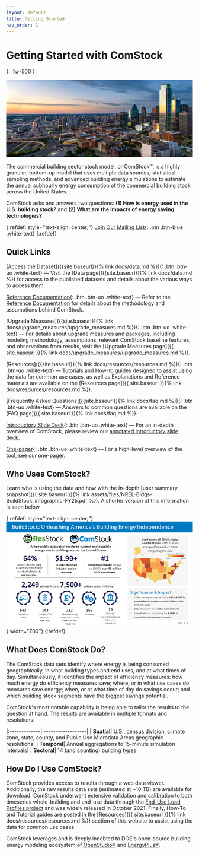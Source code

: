 ```yaml
---
layout: default
title: Getting Started
nav_order: 1
---
```


# Getting Started with ComStock
{: .fw-500 }

![](/assets/images/city-skyline-istock-1155981768.jpg)

The commercial building sector stock model, or ComStock™, is a highly granular, bottom-up model that uses multiple data sources, statistical sampling methods, and advanced building energy simulations to estimate the annual subhourly energy consumption of the commercial building stock across the United States.

ComStock asks and answers two questions: **(1) How is energy used in the U.S. building stock?** and **(2) What are the impacts of energy saving technologies?** 

{:refdef: style="text-align: center;"}
[Join Our Mailing List](https://www.nrel.gov/buildings/end-use-load-profiles#contact){: .btn .btn-blue .white-text}
{:refdef}

## Quick Links
[Access the Dataset]({{site.baseurl}}{% link docs/data.md %}){: .btn .btn-uo .white-text} &mdash; Visit the [Data page]({{site.baseurl}}{% link docs/data.md %}) for access to the published datasets and details about the various ways to access them.

[Reference Documentation](https://nrel.github.io/ComStock.github.io/docs/resources/resources.html#references){: .btn .btn-uo .white-text} &mdash; Refer to the [Reference Documentation](https://nrel.github.io/ComStock.github.io/docs/resources/resources.html#references) for details about the methodology and assumptions behind ComStock.

[Upgrade Measures]({{site.baseurl}}{% link docs/upgrade_measures/upgrade_measures.md %}){: .btn .btn-uo .white-text} &mdash; For details about upgrade measures and packages, including modeling methodology, assumptions, relevant ComStock baseline features, and observations from results, visit the [Upgrade Measures page]({{  site.baseurl  }}{% link docs/upgrade_measures/upgrade_measures.md %}).

[Resources]({{site.baseurl}}{% link docs/resources/resources.md %}){: .btn .btn-uo .white-text} &mdash; Tutorials and How-to guides designed to assist using the data for common use cases, as well as Explanations and Reference materials are available on the [Resources page]({{  site.baseurl  }}{% link docs/resources/resources.md %}).

[Frequently Asked Questions]({{site.baseurl}}{% link docs/faq.md %}){: .btn .btn-uo .white-text} &mdash; Answers to common questions are available on the [FAQ page]({{  site.baseurl  }}{% link docs/faq.md %}).

[Introductory Slide Deck](https://www.nrel.gov/docs/fy23osti/86634.pdf){: .btn .btn-uo .white-text} &mdash; For an in-depth overview of ComStock, please review our [annotated introductory slide deck](https://www.nrel.gov/docs/fy23osti/86634.pdf).

[One-pager](https://www.nrel.gov/docs/fy24osti/88168.pdf){: .btn .btn-uo .white-text} &mdash; For a high-level overview of the tool, see our [one-pager](https://www.nrel.gov/docs/fy24osti/88168.pdf).

## Who Uses ComStock?
Learn who is using the data and how with the in-depth [user summary snapshot]({{  site.baseurl  }}{% link assets/files/NREL-Bldgs-BuildStock_infographic-FY25.pdf %}). A shorter version of this information is seen below.

{:refdef: style="text-align: center;"}
![](assets/images/BuildStock_Engagement_Highlight_Slide_1.png){:width="700"}
{:refdef}


## What Does ComStock Do?

The ComStock data sets identify where energy is being consumed geographically, in what building types and end uses, and at what times of day. Simultaneously, it identifies the impact of efficiency measures: how much energy do efficiency measures save; where, or in what use cases do measures save energy; when, or at what time of day do savings occur; and which building stock segments have the biggest savings potential.

ComStock's most notable capability is being able to tailor the results to the question at hand. The results are available in multiple formats and resolutions:

|:-------------|:------------------|
| **Spatial**| U.S., census division, climate zone, state, county, and Public Use Microdata Areas geographic resolutions|
| **Temporal**| Annual aggregations to 15-minute simulation intervals|
| **Sectoral**| 14 (and counting) building types|

## How Do I Use ComStock?

ComStock provides access to results through a web data viewer. Additionally, the raw results data sets (estimated at ~10 TB) are available for download. ComStock underwent extensive validation and calibration to both timeseries whole-building and end-use data through the [End-Use Load Profiles project](https://www.nrel.gov/buildings/end-use-load-profiles.html) and was widely released in October 2021. Finally, How-To and Tutorial guides are posted in the [Resources]({{  site.baseurl  }}{% link docs/resources/resources.md %}) section of this website to assist using the data for common use cases.

ComStock leverages and is deeply indebted to DOE's open-source building energy modeling ecosystem of [OpenStudio®](https://openstudio.net/) and [EnergyPlus®](https://energyplus.net/).

